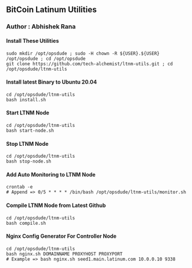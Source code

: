 ## BitCoin Latinum Utilities
### Author : Abhishek Rana

#### Install These Utilities
```
sudo mkdir /opt/opsdude ; sudo -H chown -R ${USER}.${USER} /opt/opsdude ; cd /opt/opsdude
git clone https://github.com/tech-alchemist/ltnm-utils.git ; cd /opt/opsdude/ltnm-utils
```

#### Install latest Binary to Ubuntu 20.04
```
cd /opt/opsdude/ltnm-utils
bash install.sh
```

#### Start LTNM Node
```
cd /opt/opsdude/ltnm-utils
bash start-node.sh
```

#### Stop LTNM Node
```
cd /opt/opsdude/ltnm-utils
bash stop-node.sh
```

#### Add Auto Monitoring to LTNM Node
```
crontab -e
# Append => 0/5 * * * * /bin/bash /opt/opsdude/ltnm-utils/monitor.sh
```

#### Compile LTNM Node from Latest Github
```
cd /opt/opsdude/ltnm-utils
bash compile.sh
```


#### Nginx Config Generator For Controller Node
```
cd /opt/opsdude/ltnm-utils
bash nginx.sh DOMAINNAME PROXYHOST PROXYPORT
# Example => bash nginx.sh seed1.main.latinum.com 10.0.0.10 9338
```
